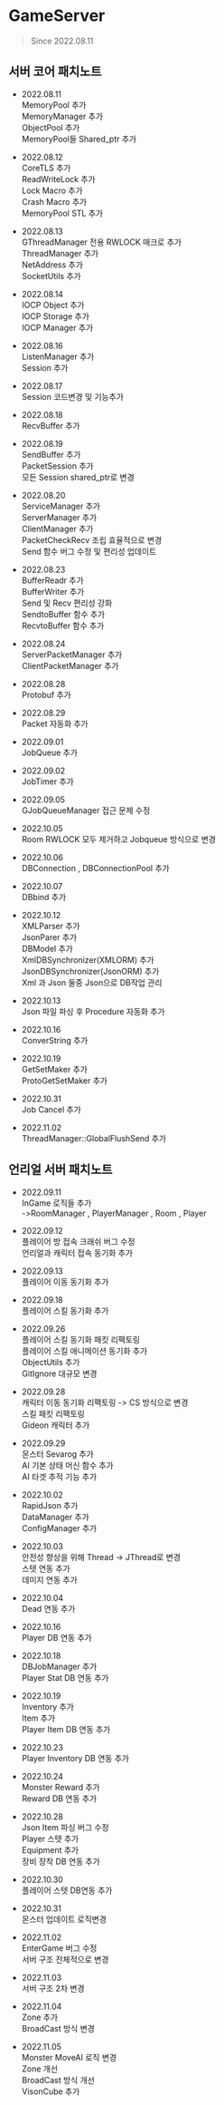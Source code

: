 # GameServer
> Since 2022.08.11
## 서버 코어 패치노트
- 2022.08.11      
MemoryPool 추가  
MemoryManager 추가  
ObjectPool 추가  
MemoryPool들 Shared_ptr 추가

- 2022.08.12  
CoreTLS 추가  
ReadWriteLock 추가  
Lock Macro 추가  
Crash Macro 추가  
MemoryPool STL 추가

- 2022.08.13  
GThreadManager 전용 RWLOCK 매크로 추가  
ThreadManager 추가  
NetAddress 추가  
SocketUtils 추가

- 2022.08.14  
IOCP Object 추가  
IOCP Storage 추가  
IOCP Manager 추가

- 2022.08.16  
ListenManager 추가  
Session 추가 

- 2022.08.17  
Session 코드변경 및 기능추가

- 2022.08.18  
RecvBuffer 추가

- 2022.08.19  
SendBuffer 추가  
PacketSession 추가    
모든 Session shared_ptr로 변경  

- 2022.08.20  
ServiceManager 추가  
ServerManager 추가  
ClientManager 추가  
PacketCheckRecv 조립 효율적으로 변경  
Send 함수 버그 수정 및 편리성 업데이트

- 2022.08.23  
BufferReadr 추가  
BufferWriter 추가  
Send 및 Recv 편리성 강화  
SendtoBuffer 함수 추가    
RecvtoBuffer 함수 추가

- 2022.08.24  
ServerPacketManager 추가  
ClientPacketManager 추가

- 2022.08.28  
Protobuf 추가

- 2022.08.29  
Packet 자동화 추가

- 2022.09.01  
JobQueue 추가

- 2022.09.02  
JobTimer 추가 

- 2022.09.05  
GJobQueueManager 접근 문제 수정

- 2022.10.05    
Room RWLOCK 모두 제거하고 Jobqueue 방식으로 변경

- 2022.10.06  
DBConnection , DBConnectionPool 추가

- 2022.10.07  
DBbind 추가

- 2022.10.12  
XMLParser 추가  
JsonParer 추가  
DBModel 추가  
XmlDBSynchronizer(XMLORM) 추가  
JsonDBSynchronizer(JsonORM) 추가  
Xml 과 Json 둘중 Json으로 DB작업 관리

- 2022.10.13  
Json 파일 파싱 후 Procedure 자동화 추가

- 2022.10.16  
ConverString 추가

- 2022.10.19  
GetSetMaker 추가  
ProtoGetSetMaker 추가

- 2022.10.31  
Job Cancel 추가

- 2022.11.02  
ThreadManager::GlobalFlushSend 추가

## 언리얼 서버 패치노트
- 2022.09.11   
InGame 로직들 추가  
->RoomManager , PlayerManager , Room , Player

- 2022.09.12  
플레이어 방 접속 크래쉬 버그 수정  
언리얼과 캐릭터 접속 동기화 추가

- 2022.09.13  
플레이어 이동 동기화 추가

- 2022.09.18  
플레이어 스킬 동기화 추가

- 2022.09.26  
플레이어 스킬 동기화 패킷 리팩토링  
플레이어 스킬 애니메이션 동기화 추가  
ObjectUtils 추가  
GitIgnore 대규모 변경

- 2022.09.28  
캐릭터 이동 동기화 리팩토링 -> CS 방식으로 변경  
스킬 패킷 리팩토링  
Gideon 캐릭터 추가

- 2022.09.29  
몬스터 Sevarog 추가  
AI 기본 상태 머신 함수 추가  
AI 타겟 추적 기능 추가

- 2022.10.02   
RapidJson 추가  
DataManager 추가  
ConfigManager 추가  

- 2022.10.03  
안전성 향상을 위해 Thread -> JThread로 변경  
스텟 연동 추가  
데미지 연동 추가

- 2022.10.04  
Dead 연동 추가

- 2022.10.16  
Player DB 연동 추가

- 2022.10.18  
DBJobManager 추가  
Player Stat DB 연동 추가

- 2022.10.19  
Inventory 추가  
Item 추가  
Player Item DB 연동 추가

- 2022.10.23  
Player Inventory DB 연동 추가 

- 2022.10.24  
Monster Reward 추가   
Reward DB 연동 추가

- 2022.10.28  
Json Item 파싱 버그 수정  
Player 스텟 추가  
Equipment 추가   
장비 장착 DB 연동 추가 

- 2022.10.30  
플레이어 스텟 DB연동 추가

- 2022.10.31  
몬스터 업데이트 로직변경

- 2022.11.02  
EnterGame 버그 수정  
서버 구조 전체적으로 변경

- 2022.11.03  
서버 구조 2차 변경

- 2022.11.04  
Zone 추가   
BroadCast 방식 변경  

- 2022.11.05  
Monster MoveAI 로직 변경  
Zone 개선  
BroadCast 방식 개선  
VisonCube 추가